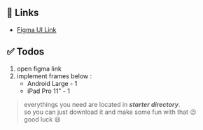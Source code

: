 ## 🔗 Links

- [Figma UI Link](https://www.figma.com/file/EpzyuzCSL8Zm1Mq81uyzKB/exercise9-10?node-id=353%3A918)

## ✅ Todos

1. open figma link
2. implement frames below :
   - Android Large - 1
   - iPad Pro 11" - 1

> everythings you need are located in **_starter directory_**.  
> so you can just download it and make some fun with that 😉  
> good luck 😃
